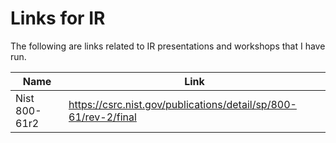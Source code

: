 # Links for IR
The following are links related to IR presentations and workshops that I have run.

Name | Link
|---|---|
Nist 800-61r2 | https://csrc.nist.gov/publications/detail/sp/800-61/rev-2/final
